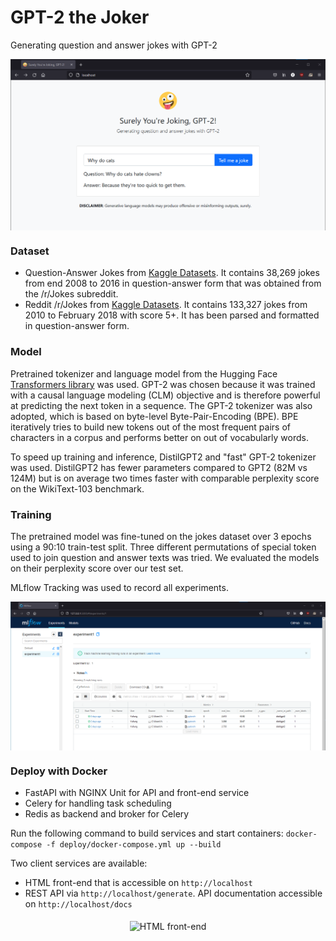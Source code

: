 # GPT-2 the Joker
Generating question and answer jokes with GPT-2

<p align="center">
<img align="middle" src="./assets/htmlfrontend.png" alt="HTML front-end" />
</p>

### Dataset

* Question-Answer Jokes from [Kaggle Datasets](https://www.kaggle.com/jiriroz/qa-jokes). It contains 38,269 jokes from end 2008 to 2016 in question-answer form that was obtained from the /r/Jokes subreddit.
* Reddit /r/Jokes from [Kaggle Datasets](https://www.kaggle.com/cuddlefish/reddit-rjokes). It contains 133,327 jokes from 2010 to February 2018 with score 5+. It has been parsed and formatted in question-answer form.

### Model

Pretrained tokenizer and language model from the Hugging Face [Transformers library](https://huggingface.co/transformers/index.html) was used. GPT-2 was chosen because it was trained with a causal language modeling (CLM) objective and is therefore powerful at predicting the next token in a sequence. The GPT-2 tokenizer was also adopted, which is based on byte-level Byte-Pair-Encoding (BPE). BPE iteratively tries to build new tokens out of the most frequent pairs of characters in a corpus and performs better on out of vocabularly words.

To speed up training and inference, DistilGPT2 and "fast" GPT-2 tokenizer was used. DistilGPT2 has fewer parameters compared to GPT2 (82M vs 124M) but is on average two times faster with comparable perplexity score on the WikiText-103 benchmark.

### Training

The pretrained model was fine-tuned on the jokes dataset over 3 epochs using a 90:10 train-test split. Three different permutations of special token used to join question and answer texts was tried. We evaluated the models on their perplexity score over our test set.

MLflow Tracking was used to record all experiments.

<p align="center">
<img align="middle" src="./assets/mlflow.png" alt="HTML front-end" />
</p>

### Deploy with Docker

* FastAPI with NGINX Unit for API and front-end service
* Celery for handling task scheduling
* Redis as backend and broker for Celery

Run the following command to build services and start containers:
```docker-compose -f deploy/docker-compose.yml up --build```

Two client services are available:

* HTML front-end that is accessible on `http://localhost`
* REST API via `http://localhost/generate`. API documentation accessible on `http://localhost/docs`

<p align="center">
<img align="middle" src="./assets/restapi.png" alt="HTML front-end" />
</p>
